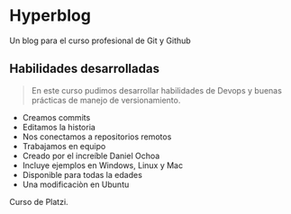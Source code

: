 # Hyperblog

Un blog para el curso profesional de Git y Github

## Habilidades desarrolladas

> En este curso pudimos desarrollar habilidades de Devops y buenas prácticas de manejo de versionamiento.

- Creamos commits
- Editamos la historia
- Nos conectamos a repositorios remotos
- Trabajamos en equipo
- Creado por el increíble Daniel Ochoa
- Incluye ejemplos en Windows, Linux y Mac
- Disponible para todas la edades
- Una modificaciòn en Ubuntu

Curso de Platzi.
